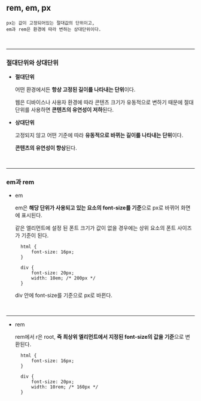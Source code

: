 ## rem, em, px

```
px는 값이 고정되어있는 절대값의 단위이고,
em과 rem은 환경에 따라 변하는 상대단위이다.
```

<br />

---

### 절대단위와 상대단위

- **절대단위**

  어떤 환경에서든 **항상 고정된 길이를 나타내는 단위**이다.

  웹은 디바이스나 사용자 환경에 따라 콘텐츠 크기가 유동적으로 변하기 때문에 절대단위를 사용하면 **콘텐츠의 유연성이 저하**된다.

- **상대단위**

  고정되지 않고 어떤 기준에 따라 **유동적으로 바뀌는 길이를 나타내는 단위**이다.

  **콘텐츠의 유연성이 향상**된다.

<br />

---

### em과 rem

- em

  em은 **해당 단위가 사용되고 있는 요소의 font-size를 기준**으로 px로 바뀌어 화면에 표시된다.

  같은 엘리먼트에 설정 된 폰트 크기가 값이 없을 경우에는 상위 요소의 폰트 사이즈가 기준이 된다.

  ```
    html {
        font-size: 16px;
    }

    div {
        font-size: 20px;
        width: 10em; /* 200px */
    }
  ```

  div 안에 font-size를 기준으로 px로 바뀐다.

<br />

---

- rem

  rem에서 r은 root, **즉 최상위 엘리먼트에서 지정된 font-size의 값을 기준**으로 변환된다.

  ```
    html {
        font-size: 16px;
    }

    div {
        font-size: 20px;
        width: 10rem; /* 160px */
    }
  ```
